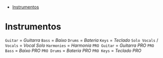 - [Instrumentos](#instrumentos)

# Instrumentos

`Guitar` = _Guitarra_
`Bass` = _Baixo_
`Drums` = _Bateria_
`Keys` = _Teclado_
`Solo Vocals` / `Vocals` = _Vocal Solo_
`Harmonies` = _Harmonia_
`PRO Guitar` = _Guitarra PRO_
`PRO Bass` = _Baixo PRO_
`PRO Drums` = _Bateria PRO_
`PRO Keys` = _Teclado PRO_
